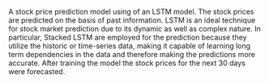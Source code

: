 A stock price prediction model using of an LSTM model. The stock prices are predicted on the basis of past information. LSTM is an ideal technique for stock market prediction due to its dynamic as well as complex nature. In particular, Stacked LSTM are employed for the prediction because they utilize the historic or time-series data, making it capable of learning long term dependencies in the data and therefore making the predictions more accurate.  After training the model the stock prices for the next 30 days were forecasted.
